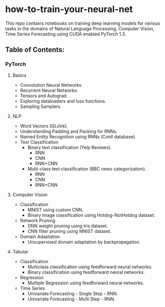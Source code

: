 # how-to-train-your-neural-net


This repo contains notebooks on training deep learning models for various tasks in the domains of Natural Language Processing, Computer Vision, Time Series Forecasting using CUDA enabled PyTorch 1.3. 


## Table of Contents: 

### PyTorch
1. Basics
    * Convolution Neural Networks. 
    * Recurrent Neural Networks.
    * Tensors and Autograd.
    * Exploring dataloaders and loss functions.
    * Sampling Samplers.


2. NLP
    * Word Vectors [GLoVe].
    * Understanding Padding and Packing for RNNs.
    * Named Entity Recognition using RNNs (Conll database).
    * Text Classification
        * Binary text classification (Yelp Reviews).
            * RNN
            * CNN
            * RNN+CNN
        * Multi-class text classification (BBC news categorization).
            * RNN
            * CNN
            * RNN+CNN

3. Computer Vision
    * Classification
        * MNIST using custom CNN.
        * Binary image classification using Hotdog-NotHotdog dataset.
    * Network Pruning
        * DNN weight pruning using Iris dataset.
        * CNN filter pruning using MNIST dataset.
    * Domain Adaptation
        * Unsupervised domain adaptation by backpropagation.




4. Tabular
    * Classification
        * Multiclass classification using feedforward neural networks.
        * Binary classification using feedforward neural networks.
    * Regression
        * Multiple Regression using feedforward neural networks.
    * Time Series
        * Univariate Forecasting - Single Step - RNN.
        * Univariate Forecasting - Multi Step - RNN.		
